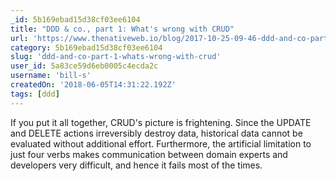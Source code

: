 ```yaml
---
_id: 5b169ebad15d38cf03ee6104
title: "DDD & co., part 1: What's wrong with CRUD"
url: 'https://www.thenativeweb.io/blog/2017-10-25-09-46-ddd-and-co-part-1-whats-wrong-with-crud/'
category: 5b169ebad15d38cf03ee6104
slug: 'ddd-and-co-part-1-whats-wrong-with-crud'
user_id: 5a83ce59d6eb0005c4ecda2c
username: 'bill-s'
createdOn: '2018-06-05T14:31:22.192Z'
tags: [ddd]
---
```


If you put it all together, CRUD's picture is frightening. Since the UPDATE and DELETE actions irreversibly destroy data, historical data cannot be evaluated without additional effort. Furthermore, the artificial limitation to just four verbs makes communication between domain experts and developers very difficult, and hence it fails most of the times.


